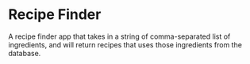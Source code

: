# Recipe Finder
 A recipe finder app that takes in a string of comma-separated list of ingredients, and will return recipes that uses those ingredients from the database.
